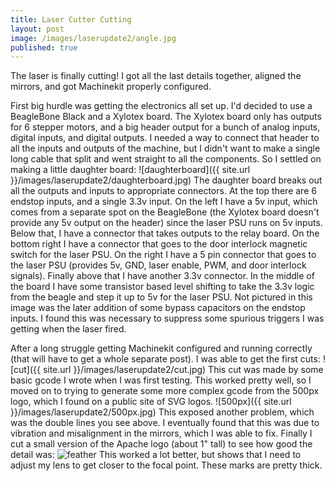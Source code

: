 ```yaml
---
title: Laser Cutter Cutting
layout: post
image: /images/laserupdate2/angle.jpg
published: true
---
```


The laser is finally cutting! I got all the last details together, aligned the mirrors, and got Machinekit properly configured.

<!-- more -->

First big hurdle was getting the electronics all set up. I'd decided to use a BeagleBone Black and a Xylotex board. The Xylotex board only has outputs for 6 stepper motors, and a big header output for a bunch of analog inputs, digital inputs, and digital outputs. I needed a way to connect that header to all the inputs and outputs of the machine, but I didn't want to make a single long cable that split and went straight to all the components. So I settled on making a little daughter board:
![daughterboard]({{ site.url }}/images/laserupdate2/daughterboard.jpg)
The daughter board breaks out all the outputs and inputs to appropriate connectors. At the top there are 6 endstop inputs, and a single 3.3v input. On the left I have a 5v input, which comes from a separate spot on the BeagleBone (the Xylotex board doesn't provide any 5v output on the header) since the laser PSU runs on 5v inputs. Below that, I have a connector that takes outputs to the relay board. On the bottom right I have a connector that goes to the door interlock magnetic switch for the laser PSU. On the right I have a 5 pin connector that goes to the laser PSU (provides 5v, GND, laser enable, PWM, and door interlock signals). Finally above that I have another 3.3v connector. In the middle of the board I have some transistor based level shifting to take the 3.3v logic from the beagle and step it up to 5v for the laser PSU. Not pictured in this image was the later addition of some bypass capacitors on the endstop inputs. I found this was necessary to suppress some spurious triggers I was getting when the laser fired.

After a long struggle getting Machinekit configured and running correctly (that will have to get a whole separate post). I was able to get the first cuts:
![cut]({{ site.url }}/images/laserupdate2/cut.jpg)
This cut was made by some basic gcode I wrote when I was first testing. This worked pretty well, so I moved on to trying to generate some more complex gcode from the 500px logo, which I found on a public site of SVG logos.
![500px]({{ site.url }}/images/laserupdate2/500px.jpg)
This exposed another problem, which was the double lines you see above. I eventually found that this was due to vibration and misalignment in the mirrors, which I was able to fix.
Finally I cut a small version of the Apache logo (about 1" tall) to see how good the detail was:
![feather]({{site.url}}/images/laserupdate2/feather.jpg)
This worked a lot better, but shows that I need to adjust my lens to get closer to the focal point. These marks are pretty thick.